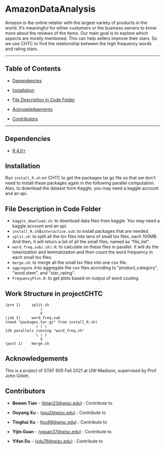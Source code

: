 # AmazonDataAnalysis
Amazon is the online retailer with the largest variety of products in the world. It’s meaningful for either customers or the business owners to know more about the reviews of the items. Our main goal is to explore which aspects are mostly mentioned. This can help sellers improve their stars. So we use CHTC to find the relationship between the high frequency words and rating stars.
<!-- *** -->
***

## Table of Contents
  - [Dependencies](#dependencies)

  - [Installation](#installation)

  - [File Description in Code Folder](#file-description-in-code-folder)

  
  - [Acknowledgements](#acknowledgements)

  
  - [Contributors](#contributors)


***
## Dependencies
- [R 4.0+](https://www.r-project.org/)

## Installation

Run `install_R.sh` on CHTC to get the packages tar.gz file so that we don't need to install these packages again in the following parallel computation. Also, to download the dataset form Kaggle, you may need a kaggle account and an api.


## File Description in Code Folder

- `kaggle_download.sh`: to download data files from kaggle. You may need a kaggle account and an api.
- `install_R.sh`&`interactive.sub`: to install packages that are needed.
- `split.sh`: to split all the tsv files into tens of small tsv files, each 100MB. And then, it will return a list of all the small files, named as "file_list".
- `word_freq.sub/.sh/.R`: to calculate on these files in parallel. It will do the tokenization and lemmatizaiton and then count the word frequency in each small tsv files.
- `merge.sh`: to merge all the small tsv files into one csv file.
- `aggregate.R`:to aggregate the csv files accroding to "product_category", "word.stem", and "star_rating". 
- `FrequencyPlot.R`: to get plots based on output of word couting.


## Work Structure in projectCHTC
```
(pre 1)     split.sh
                |
                V         
(job 1)     word_freq.sub
(need "packages.tar.gz" from install_R.sh)
              / | \      
120 parallels running "word_freq.sh"
              \ | /
                V   
(post 1)    merge.sh
```


## Acknowledgements
This is a project of STAT 605 Fall 2021 at UW-Madison, supervised by Prof. John Gillett.


## Contributors
- **Bowen Tian** - (btian23@wisc.edu) : Contribute to 

- **Ouyang Xu** - (oxu2@wisc.edu) : Contribute to 

- **Tinghui Xu** - (txu98@wisc.edu) : Contribute to 

- **Yijin Guan** - (yguan37@wisc.edu) : Contribute to

- **Yifan Du** - (ydu76@wisc.edu) : Contribute to


